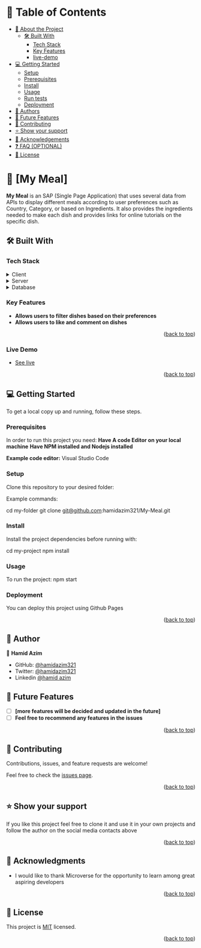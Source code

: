 <a name="readme-top"></a>

# 📗 Table of Contents

- [📖 About the Project](#about-project)
  - [🛠 Built With](#built-with)
    - [Tech Stack](#tech-stack)
    - [Key Features](#key-features)
    - [live-demo](#live-demo)
- [💻 Getting Started](#getting-started)
  - [Setup](#setup)
  - [Prerequisites](#prerequisites)
  - [Install](#install)
  - [Usage](#usage)
  - [Run tests](#run-tests)
  - [Deployment](#deployment)
- [👥 Authors](#authors)
- [🔭 Future Features](#future-features)
- [🤝 Contributing](#contributing)
- [⭐️ Show your support](#support)
- [🙏 Acknowledgements](#acknowledgements)
- [❓ FAQ (OPTIONAL)](#faq)
- [📝 License](#license)


# 📖 [My Meal] <a name="about-project"></a>

**My Meal** is an SAP (Single Page Application) that uses several data from APIs to display different meals according to user preferences such as Country, Category, or based on Ingredients. It also provides the ingredients needed to make each dish and provides links for online tutorials on the specific dish.

## 🛠 Built With <a name="built-with"></a>

### Tech Stack <a name="tech-stack"></a>

<details>
  <summary>Client</summary>
  <ul>
    <li><a href="https://html5.org">HTML</a></li>
    <li><a href="https://www.w3.org/Style/CSS/Overview.en.html">CSS</a></li>
    <li><a href="https://www.javascript.com/">JavaScript</a></li>
  </ul>
</details>

<details>
  <summary>Server</summary>
  <ul>
    <li>N/A</li>
  </ul>
</details>

<details>
<summary>Database</summary>
  <ul>
    <li>N/A</li>
  </ul>
</details>



### Key Features <a name="key-features"></a>

- **Allows users to filter dishes based on their preferences**
- **Allows users to like and comment on dishes**


<p align="right">(<a href="#readme-top">back to top</a>)</p>

### Live Demo <a name="live-demo"></a>

-  [See live](https://hamidazim321.github.io/My-Meal/dist/)


<p align="right">(<a href="#readme-top">back to top</a>)</p>

## 💻 Getting Started <a name="getting-started"></a>

To get a local copy up and running, follow these steps.

### Prerequisites

In order to run this project you need:
**Have A code Editor on your local machine**
**Have NPM installed and Nodejs installed**

**Example code editor:**
Visual Studio Code



### Setup

Clone this repository to your desired folder:

Example commands:

  cd my-folder
  git clone git@github.com:hamidazim321/My-Meal.git



### Install

Install the project dependencies before running with:

  cd my-project
  npm install


### Usage

To run the project:
  npm start

### Deployment

You can deploy this project using Github Pages

<p align="right">(<a href="#readme-top">back to top</a>)</p>


## 👥 Author <a name="authors"></a>

👤 **Hamid Azim**

- GitHub: [@hamidazim321](https://github.com/hamidazim321)
- Twitter: [@hamidazim321](https://twitter.com/hamidazim321)
- Linkedin [@hamid azim](https://www.linkedin.com/in/hamid-azim-61a525273?lipi=urn%3Ali%3Apage%3Ad_flagship3_profile_view_base_contact_details%3BhTLWAY8IS9WHu00%2BL5cAaA%3D%3D)

## 🔭 Future Features <a name="future-features"></a>

- [ ] **[more features will be decided and updated in the future]**
- [ ] **Feel free to recommend any features in the issues**

<p align="right">(<a href="#readme-top">back to top</a>)</p>




## 🤝 Contributing <a name="contributing"></a>

Contributions, issues, and feature requests are welcome!

Feel free to check the [issues page](../../issues/).

<p align="right">(<a href="#readme-top">back to top</a>)</p>



## ⭐️ Show your support <a name="support"></a>

If you like this project feel free to clone it and use it in your own projects and follow the author on the social media contacts above

<p align="right">(<a href="#readme-top">back to top</a>)</p>


## 🙏 Acknowledgments <a name="acknowledgements"></a>

- I would like to thank Microverse for the opportunity to learn among great aspiring developers
  
<p align="right">(<a href="#readme-top">back to top</a>)</p>





## 📝 License <a name="license"></a>

This project is [MIT](./LICENSE) licensed.

<p align="right">(<a href="#readme-top">back to top</a>)</p>


